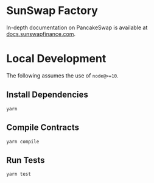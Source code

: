# SunSwap Factory

In-depth documentation on PancakeSwap is available at [docs.sunswapfinance.com](https://docs.sunswapfinance.com/).

# Local Development

The following assumes the use of `node@>=10`.

## Install Dependencies

`yarn`

## Compile Contracts

`yarn compile`

## Run Tests

`yarn test`
